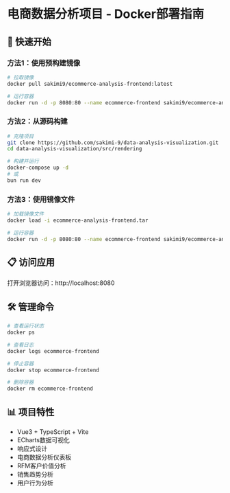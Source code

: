 # 电商数据分析项目 - Docker部署指南

## 🚀 快速开始

### 方法1：使用预构建镜像
```bash
# 拉取镜像
docker pull sakimi9/ecommerce-analysis-frontend:latest

# 运行容器
docker run -d -p 8080:80 --name ecommerce-frontend sakimi9/ecommerce-analysis-frontend:latest
```

### 方法2：从源码构建
```bash
# 克隆项目
git clone https://github.com/sakimi-9/data-analysis-visualization.git
cd data-analysis-visualization/src/rendering

# 构建并运行
docker-compose up -d
# 或
bun run dev
```

### 方法3：使用镜像文件
```bash
# 加载镜像文件
docker load -i ecommerce-analysis-frontend.tar

# 运行容器
docker run -d -p 8080:80 --name ecommerce-frontend sakimi9/ecommerce-analysis-frontend:latest
```

## 📋 访问应用
打开浏览器访问：http://localhost:8080

## 🛠️ 管理命令
```bash
# 查看运行状态
docker ps

# 查看日志
docker logs ecommerce-frontend

# 停止容器
docker stop ecommerce-frontend

# 删除容器
docker rm ecommerce-frontend
```

## 📊 项目特性
- Vue3 + TypeScript + Vite
- ECharts数据可视化
- 响应式设计
- 电商数据分析仪表板
- RFM客户价值分析
- 销售趋势分析
- 用户行为分析
